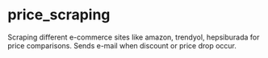 # price_scraping
Scraping different e-commerce sites like amazon, trendyol, hepsiburada for price comparisons.
Sends e-mail when discount or price drop occur.
